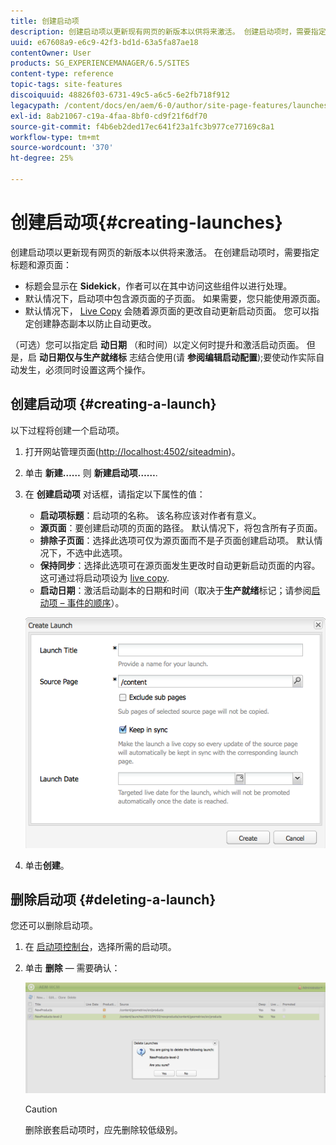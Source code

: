 ```yaml
---
title: 创建启动项
description: 创建启动项以更新现有网页的新版本以供将来激活。 创建启动项时，需要指定标题和源页面。
uuid: e67608a9-e6c9-42f3-bd1d-63a5fa87ae18
contentOwner: User
products: SG_EXPERIENCEMANAGER/6.5/SITES
content-type: reference
topic-tags: site-features
discoiquuid: 48826f03-6731-49c5-a6c5-6e2fb718f912
legacypath: /content/docs/en/aem/6-0/author/site-page-features/launches
exl-id: 8ab21067-c19a-4faa-8bf0-cd9f21f6df70
source-git-commit: f4b6eb2ded17ec641f23a1fc3b977ce77169c8a1
workflow-type: tm+mt
source-wordcount: '370'
ht-degree: 25%

---
```


# 创建启动项{#creating-launches}

创建启动项以更新现有网页的新版本以供将来激活。 在创建启动项时，需要指定标题和源页面：

* 标题会显示在 **Sidekick**，作者可以在其中访问这些组件以进行处理。
* 默认情况下，启动项中包含源页面的子页面。 如果需要，您只能使用源页面。
* 默认情况下， [Live Copy](/help/sites-administering/msm.md) 会随着源页面的更改自动更新启动页面。 您可以指定创建静态副本以防止自动更改。

（可选）您可以指定启 **动日期** （和时间）以定义何时提升和激活启动页面。 但是，启 **动日期仅与生产就绪标** 志结合使用(请 **参阅编辑启动配置**[](/help/sites-classic-ui-authoring/classic-launches-editing.md#editing-a-launch-configuration));要使动作实际自动发生，必须同时设置这两个操作。

## 创建启动项 {#creating-a-launch}

以下过程将创建一个启动项。

1. 打开网站管理页面([http://localhost:4502/siteadmin](http://localhost:4502/siteadmin))。
1. 单击 **新建……** 则 **新建启动项……**.
1. 在 **创建启动项** 对话框，请指定以下属性的值：

   * **启动项标题**：启动项的名称。 该名称应该对作者有意义。
   * **源页面**：要创建启动项的页面的路径。 默认情况下，将包含所有子页面。
   * **排除子页面**：选择此选项可仅为源页面而不是子页面创建启动项。 默认情况下，不选中此选项。
   * **保持同步**：选择此选项可在源页面发生更改时自动更新启动页面的内容。 这可通过将启动项设为 [live copy](/help/sites-administering/msm.md).
   * **启动日期**：激活启动副本的日期和时间（取决于&#x200B;**生产就绪**&#x200B;标记；请参阅[启动项 – 事件的顺序](/help/sites-authoring/launches.md#launches-the-order-of-events)）。

   ![chlimage_1-99](assets/chlimage_1-99a.png)

1. 单击&#x200B;**创建**。

## 删除启动项 {#deleting-a-launch}

您还可以删除启动项。

1. 在 [启动项控制台](/help/sites-classic-ui-authoring/classic-launches.md)，选择所需的启动项。
1. 单击 **删除**  — 需要确认：

   ![chlimage_1-100](assets/chlimage_1-100a.png)

   >[!CAUTION]
   >
   >删除嵌套启动项时，应先删除较低级别。
